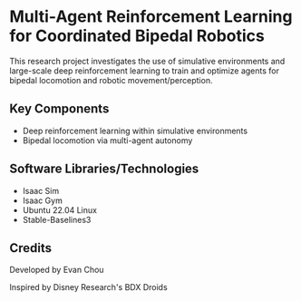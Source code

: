 # Multi-Agent Reinforcement Learning for Coordinated Bipedal Robotics

This research project investigates the use of simulative environments and large-scale deep reinforcement learning to train and optimize agents for bipedal locomotion and robotic movement/perception.

## Key Components

- Deep reinforcement learning within simulative environments
- Bipedal locomotion via multi-agent autonomy

## Software Libraries/Technologies

- Isaac Sim
- Isaac Gym
- Ubuntu 22.04 Linux
- Stable-Baselines3

## Credits

Developed by Evan Chou

Inspired by Disney Research's BDX Droids